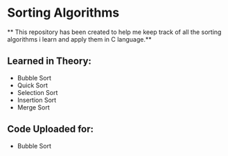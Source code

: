 # Sorting Algorithms
** This repository has been created to help me keep track of all the sorting algorithms i learn and apply them in C language.**
## Learned in Theory:
- Bubble Sort
- Quick Sort
- Selection Sort
- Insertion Sort
- Merge Sort

## Code Uploaded for:
- Bubble Sort
